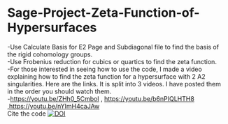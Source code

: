 # Sage-Project-Zeta-Function-of-Hypersurfaces 
-Use Calculate Basis for E2 Page and Subdiagonal file to find the basis of the rigid cohomology groups. \
-Use Frobenius reduction for cubics or quartics to find the zeta function. \
-For those interested in seeing how to use the code, I made a video explaining how to find the zeta function for a hypersurface with 2 A2 singularities. Here are the links. It is split into 3 videos. I have posted them in the order you should watch them. \
-https://youtu.be/ZHh0_5CmboI  , https://youtu.be/b6nPIQLHTH8  ,https://youtu.be/nYImH4caJAw  \
Cite the code [![DOI](https://zenodo.org/badge/422038282.svg)](https://zenodo.org/badge/latestdoi/422038282)
